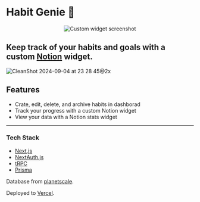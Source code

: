# Habit Genie 🧞

<p align="center">
  <img src="https://github.com/jameszhang-a/habit-tracker/assets/83667312/f025b4e2-879b-48d3-85b1-25f5d51e0c97" alt="Custom widget screenshot" />
</p>



## Keep track of your habits and goals with a custom [Notion](https://www.notion.so/) widget.

![CleanShot 2024-09-04 at 23 28 45@2x](https://github.com/user-attachments/assets/8d9ac144-3108-4823-887a-a03898f925bd)


## Features

- Crate, edit, delete, and archive habits in dashborad
- Track your progress with a custom Notion widget
- View your data with a Notion stats widget

---

### Tech Stack

- [Next.js](https://nextjs.org)
- [NextAuth.js](https://next-auth.js.org)
- [tRPC](https://trpc.io)
- [Prisma](https://prisma.io)

Database from [planetscale](https://www.planetscale.com/).

Deployed to [Vercel](https://vercel.com).
